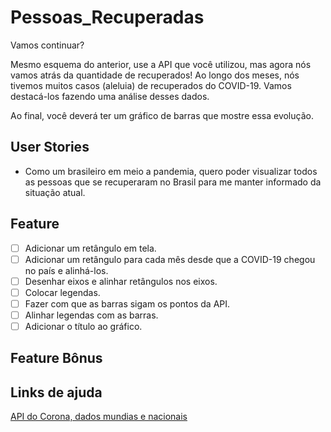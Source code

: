 # Pessoas_Recuperadas
Vamos continuar?

Mesmo esquema do anterior, use a API que você utilizou, mas agora nós vamos atrás da quantidade de recuperados! Ao longo dos meses, nós tivemos muitos casos (aleluia) de recuperados do COVID-19. Vamos destacá-los fazendo uma análise desses dados.

Ao final, você deverá ter um gráfico de barras que mostre essa evolução.

## User Stories
* Como um brasileiro em meio a pandemia, quero poder visualizar todos as pessoas que se recuperaram no Brasil para me manter informado da situação atual.

## Feature
-   [ ] Adicionar um retângulo em tela.
-   [ ] Adicionar um retângulo para cada mês desde que a COVID-19 chegou no país e alinhá-los.
-   [ ] Desenhar eixos e alinhar retângulos nos eixos.
-   [ ] Colocar legendas.
-   [ ] Fazer com que as barras sigam os pontos da API.
-   [ ] Alinhar legendas com as barras.
-   [ ] Adicionar o título ao gráfico.

## Feature Bônus

## Links de ajuda
[API do Corona, dados mundias e nacionais](https://github.com/devarthurribeiro/covid19-brazil-api)
